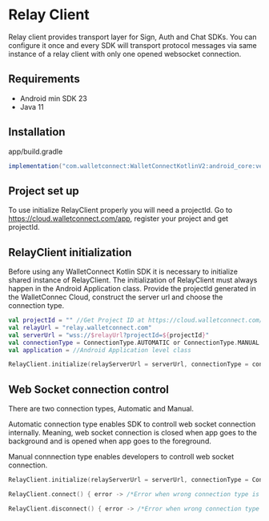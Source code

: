 # Relay Client
Relay client provides transport layer for Sign, Auth and Chat SDKs. You can configure it once and every SDK will transport protocol messages via same instance of a relay client with only one opened websocket connection.

## Requirements

* Android min SDK 23
* Java 11

## Installation

<!-- Add MavenCentral badge and artifact path -->

app/build.gradle

```gradle
implementation("com.walletconnect:WalletConnectKotlinV2:android_core:version")
```

## Project set up

To use initialize RelayClient properly you will need a projectId. Go to https://cloud.walletconnect.com/app, register your project and get projectId.

## RelayClient initialization

Before using any WalletConnect Kotlin SDK it is necessary to initialize shared instance of RelayClient. The initialization of RelayClient must always happen in the Android Application class. Provide the projectId generated in the WalletConnec Cloud, construct the server url and choose the connection type.

```kotlin
val projectId = "" //Get Project ID at https://cloud.walletconnect.com/
val relayUrl = "relay.walletconnect.com"
val serverUrl = "wss://$relayUrl?projectId=${projectId}"
val connectionType = ConnectionType.AUTOMATIC or ConnectionType.MANUAL
val application = //Android Application level class

RelayClient.initialize(relayServerUrl = serverUrl, connectionType = connectionType, application = application)
```

## Web Socket connection control

There are two connection types, Automatic and Manual.

Automatic connection type enables SDK to controll web socket connection internally. Meaning, web socket connection is closed when app goes to the background and is opened when app goes to the foreground.

Manual connnection type enables developers to controll web socket connection.
```kotlin
RelayClient.initialize(relayServerUrl = serverUrl, connectionType = ConnectionType.MANUAL, application = application)

RelayClient.connect() { error -> /*Error when wrong connection type is in use*/}

RelayClient.disconnect() { error -> /*Error when wrong connection type is in use*/}
```